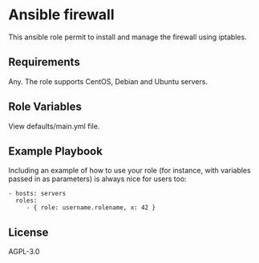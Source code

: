 Ansible firewall
=========

This ansible role permit to install and manage the firewall using iptables.

Requirements
------------

Any. The role supports CentOS, Debian and Ubuntu servers.

Role Variables
--------------

View defaults/main.yml file.


Example Playbook
----------------

Including an example of how to use your role (for instance, with variables passed in as parameters) is always nice for users too:

    - hosts: servers
      roles:
         - { role: username.rolename, x: 42 }

License
-------

AGPL-3.0

